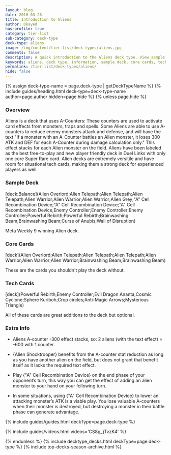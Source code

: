 ```yaml
---
layout: blog
date: 2018-03-26
title: Introduction to Aliens
author: Dkayed
has-profile: true
category: tier-list
sub-category: deck-type
deck-type: aliens
image: /img/content/tier-list/deck-types/aliens.jpg
comments: false
description: A quick introduction to the Aliens deck type. View sample deck, core cards, tech cards, quick tips, guides, videos and other information.
keywords: aliens, deck type, information, sample deck, core cards, tech cards, quick tips, guides, videos
permalink: /tier-list/deck-types/aliens/
hide: false
---
```


{% assign deck-type-name = page.deck-type | getDeckTypeName %}
{% include guides/heading.html deck-type=deck-type-name author=page.author hidden=page.hide %}
{% unless page.hide %}

### Overview
Aliens is a deck that uses A-Counters: These counters are used to activate card effects from monsters, traps and spells. Some Aliens are able to use A-counters to reduce enemy monsters attack and defense, and will have the text "If a monster with an A-Counter battles an Alien monster, it loses 300 ATK and DEF for each A-Counter during damage calculation only." This effect stacks for each Alien monster on the field. Aliens have been labeled as the best free-to-play and new player friendly deck in Duel Links with only one core Super Rare card. Alien decks are extremely versitile and have room for situational tech cards, making them a strong deck for experienced players as well.

### Sample Deck

[deck:Balance](Alien Overlord;Alien Telepath;Alien Telepath;Alien Telepath;Alien Warrior;Alien Warrior;Alien Warrior;Alien Grey;"A" Cell Recombination Device;"A" Cell Recombination Device;"A" Cell Recombination Device;Enemy Controller;Enemy Controller;Enemy Controller;Powerful Rebirth;Powerful Rebirth;Brainwashing Beam;Brainwashing Beam;Curse of Anubis;Wall of Disruption)

Meta Weekly 9 winning Alien deck.     

### Core Cards

[deck](Alien Overlord;Alien Telepath;Alien Telepath;Alien Telepath;Alien Warrior;Alien Warrior;Alien Warrior;Brainwashing Beam;Brainwashing Beam)

These are the cards you shouldn't play the deck without.         

### Tech Cards

[deck](Powerful Rebirth;Enemy Controller;Evil Dragon Ananta;Cosmic Cyclone;Sphere Kuriboh;Crop circles;Anti-Magic Arrows;Mysterious Triangle)

All of these cards are great additions to the deck but optional.

### Extra Info

- Aliens A-counter -300 effect stacks, so: 2 aliens (with the text effect) = -600 with 1 counter.

- {Alien Shocktrooper} benefits from the A-counter stat reduction as long as you have another alien on the field, but does not grant that benefit itself as it lacks the required text effect.

- Play {\"A\" Cell Recombination Device} on the end phase of your opponent’s turn, this way you can get the effect of adding an alien monster to your hand on your following turn.

- In some situations, using {\"A\" Cell Recombination Device} to lower an attacking monster’s ATK is a viable play. You lose valuable A-counters when their monster is destroyed, but destroying a monster in their battle phase can generate advantage.

{% include guides/guides.html deckType=page.deck-type %}

{% include guides/videos.html videos='CS8g_jTvzK4' %}

{% endunless %}
{% include decktype_decks.html deckType=page.deck-type %}
{% include top-decks-season-archive.html %}